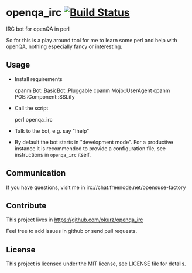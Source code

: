 # openqa_irc [![Build Status](https://travis-ci.org/okurz/openqa_irc.svg?branch=master)](https://travis-ci.org/okurz/openqa_irc)

IRC bot for openQA in perl

So for this is a play around tool for me to learn some perl and help with
openQA, nothing especially fancy or interesting.


## Usage

* Install requirements

    cpanm Bot::BasicBot::Pluggable
    cpanm Mojo::UserAgent
    cpanm POE::Component::SSLify


* Call the script

    perl openqa_irc


* Talk to the bot, e.g. say "!help"


* By default the bot starts in "development mode". For a productive instance
  it is recommended to provide a configuration file, see instructions in
  `openqa_irc` itself.


## Communication

If you have questions, visit me in irc://chat.freenode.net/opensuse-factory


## Contribute

This project lives in https://github.com/okurz/openqa_irc

Feel free to add issues in github or send pull requests.


## License

This project is licensed under the MIT license, see LICENSE file for details.

